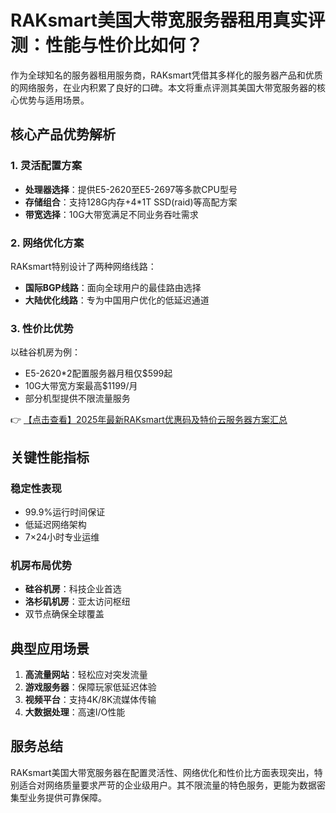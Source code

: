 # RAKsmart美国大带宽服务器租用真实评测：性能与性价比如何？

作为全球知名的服务器租用服务商，RAKsmart凭借其多样化的服务器产品和优质的网络服务，在业内积累了良好的口碑。本文将重点评测其美国大带宽服务器的核心优势与适用场景。

## 核心产品优势解析

### 1. 灵活配置方案
- **处理器选择**：提供E5-2620至E5-2697等多款CPU型号
- **存储组合**：支持128G内存+4*1T SSD(raid)等高配方案
- **带宽选择**：10G大带宽满足不同业务吞吐需求

### 2. 网络优化方案
RAKsmart特别设计了两种网络线路：
- **国际BGP线路**：面向全球用户的最佳路由选择
- **大陆优化线路**：专为中国用户优化的低延迟通道

### 3. 性价比优势
以硅谷机房为例：
- E5-2620*2配置服务器月租仅$599起
- 10G大带宽方案最高$1199/月
- 部分机型提供不限流量服务

👉 [【点击查看】2025年最新RAKsmart优惠码及特价云服务器方案汇总](https://bit.ly/raksmart)

## 关键性能指标

### 稳定性表现
- 99.9%运行时间保证
- 低延迟网络架构
- 7×24小时专业运维

### 机房布局优势
- **硅谷机房**：科技企业首选
- **洛杉矶机房**：亚太访问枢纽
- 双节点确保全球覆盖

## 典型应用场景

1. **高流量网站**：轻松应对突发流量
2. **游戏服务器**：保障玩家低延迟体验
3. **视频平台**：支持4K/8K流媒体传输
4. **大数据处理**：高速I/O性能

## 服务总结

RAKsmart美国大带宽服务器在配置灵活性、网络优化和性价比方面表现突出，特别适合对网络质量要求严苛的企业级用户。其不限流量的特色服务，更能为数据密集型业务提供可靠保障。